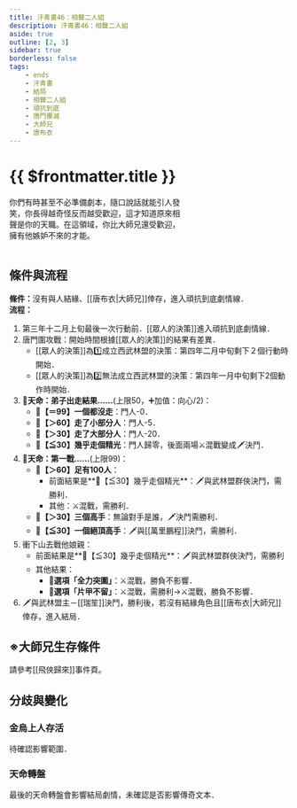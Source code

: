 ```yaml
---
title: 汗青書46：相聲二人組
description: 汗青書46：相聲二人組
aside: true
outline: [2, 3]
sidebar: true
borderless: false
tags:
    - ends
    - 汗青書
    - 結局
    - 相聲二人組
    - 頑抗到底
    - 唐門覆滅
    - 大師兄
    - 唐布衣
---
```


# {{ $frontmatter.title }}

<EndBackground no=46 title="相聲二人組">
你們有時甚至不必準備劇本，隨口說話就能引人發<br>
笑，你長得越奇怪反而越受歡迎，這才知道原來相<br>
聲是你的天職。在這領域，你比大師兄還受歡迎，<br>
擁有他嫉妒不來的才能。<br>
<br>
</EndBackground>

## 條件與流程
<strong>條件：</strong>沒有與人結緣、[[唐布衣|大師兄]]倖存，進入頑抗到底劇情線．<br>
**流程：**<br>
1. 第三年十二月上旬最後一次行動前．[[眾人的決策]]進入頑抗到底劇情線．
2. 唐門圍攻戰：開始時間根據[[眾人的決策]]的結果有差異．
   + [[眾人的決策]]為1️⃣成立西武林盟的決策：第四年二月中旬剩下２個行動時開始．
   + [[眾人的決策]]為2️⃣無法成立西武林盟的決策：第四年一月中旬剩下2個動作時開始．
3. **🎲天命：弟子出走結果......**(上限50，➕加值：向心/2)：
   + **🧾【＝99】一個都沒走**：門人-0．
   + **🧾【＞60】走了小部分人**：門人-5．
   + **🧾【＞30】走了大部分人**：門人-20．
   + **🧾【≦30】幾乎走個精光**：門人歸零，後面兩場⚔️混戰變成🗡️決鬥．
4. **🎲天命：第一戰......**(上限99)：
   + **🧾【＞60】足有100人**：
     + 前面結果是**🧾【≦30】幾乎走個精光**：🗡️與武林盟群俠決鬥，需勝利．
     + 其他：⚔️混戰，需勝利．
   + **🧾【＞30】三個高手**：無論對手是誰，🗡️決鬥需勝利．
   + **🧾【≦30】一個絕頂高手**：🗡️與[[萬里鵬程]]決鬥，需勝利．
5. 衝下山去戰他娘親：
   + 前面結果是**🧾【≦30】幾乎走個精光**：🗡️與武林盟群俠決鬥，需勝利
   + 其他結果：
     + **📖選項「全力突圍」**：⚔️混戰，勝負不影響．
     + **📖選項「片甲不留」**：⚔️混戰，需勝利→⚔️混戰，勝負不影響．
6. 🗡️與武林盟主－[[瑞笙]]決鬥，勝利後，若沒有結緣角色且[[唐布衣|大師兄]]倖存，進入結局．

## ※大師兄生存條件

請參考[[飛俠歸來]]事件頁。

## 分歧與變化

### 金烏上人存活
待確認影響範圍．

### 天命轉盤
最後的天命轉盤會影響結局劇情，未確認是否影響傳奇文本．
